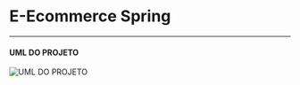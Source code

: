 # E-Ecommerce Spring
***
 #### UML DO PROJETO
 ![UML DO PROJETO](https://cdn.discordapp.com/attachments/937340483997421593/964159452817260604/unknown.png)
